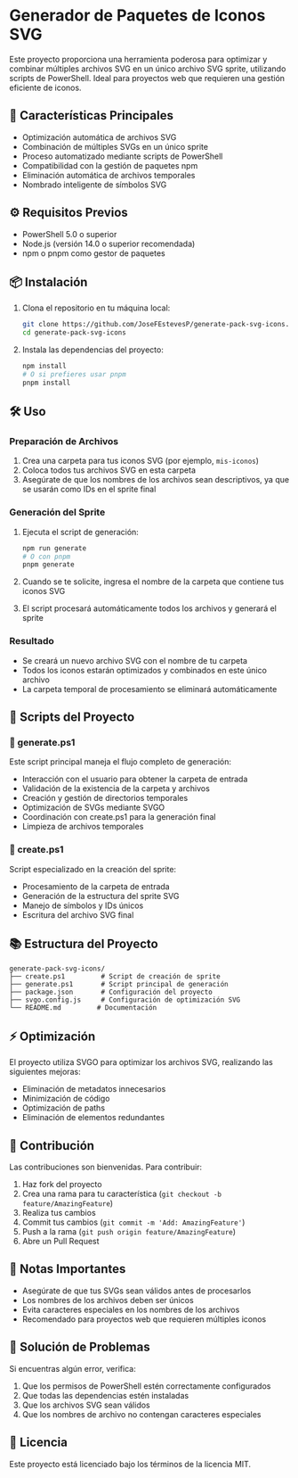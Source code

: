 # Generador de Paquetes de Iconos SVG

Este proyecto proporciona una herramienta poderosa para optimizar y combinar múltiples archivos SVG en un único archivo SVG sprite, utilizando scripts de PowerShell. Ideal para proyectos web que requieren una gestión eficiente de iconos.

## 🚀 Características Principales

- Optimización automática de archivos SVG
- Combinación de múltiples SVGs en un único sprite
- Proceso automatizado mediante scripts de PowerShell
- Compatibilidad con la gestión de paquetes npm
- Eliminación automática de archivos temporales
- Nombrado inteligente de símbolos SVG

## ⚙️ Requisitos Previos

- PowerShell 5.0 o superior
- Node.js (versión 14.0 o superior recomendada)
- npm o pnpm como gestor de paquetes

## 📦 Instalación

1. Clona el repositorio en tu máquina local:

   ```sh
   git clone https://github.com/JoseFEstevesP/generate-pack-svg-icons.git
   cd generate-pack-svg-icons
   ```

2. Instala las dependencias del proyecto:

   ```sh
   npm install
   # O si prefieres usar pnpm
   pnpm install
   ```

## 🛠️ Uso

### Preparación de Archivos

1. Crea una carpeta para tus iconos SVG (por ejemplo, `mis-iconos`)
2. Coloca todos tus archivos SVG en esta carpeta
3. Asegúrate de que los nombres de los archivos sean descriptivos, ya que se usarán como IDs en el sprite final

### Generación del Sprite

1. Ejecuta el script de generación:

   ```sh
   npm run generate
   # O con pnpm
   pnpm generate
   ```

2. Cuando se te solicite, ingresa el nombre de la carpeta que contiene tus iconos SVG
3. El script procesará automáticamente todos los archivos y generará el sprite

### Resultado

- Se creará un nuevo archivo SVG con el nombre de tu carpeta
- Todos los iconos estarán optimizados y combinados en este único archivo
- La carpeta temporal de procesamiento se eliminará automáticamente

## 🔧 Scripts del Proyecto

### 📄 generate.ps1

Este script principal maneja el flujo completo de generación:

- Interacción con el usuario para obtener la carpeta de entrada
- Validación de la existencia de la carpeta y archivos
- Creación y gestión de directorios temporales
- Optimización de SVGs mediante SVGO
- Coordinación con create.ps1 para la generación final
- Limpieza de archivos temporales

### 📄 create.ps1

Script especializado en la creación del sprite:

- Procesamiento de la carpeta de entrada
- Generación de la estructura del sprite SVG
- Manejo de símbolos y IDs únicos
- Escritura del archivo SVG final

## 📚 Estructura del Proyecto

```
generate-pack-svg-icons/
├── create.ps1         # Script de creación de sprite
├── generate.ps1       # Script principal de generación
├── package.json       # Configuración del proyecto
├── svgo.config.js     # Configuración de optimización SVG
└── README.md         # Documentación
```

## ⚡ Optimización

El proyecto utiliza SVGO para optimizar los archivos SVG, realizando las siguientes mejoras:

- Eliminación de metadatos innecesarios
- Minimización de código
- Optimización de paths
- Eliminación de elementos redundantes

## 🤝 Contribución

Las contribuciones son bienvenidas. Para contribuir:

1. Haz fork del proyecto
2. Crea una rama para tu característica (`git checkout -b feature/AmazingFeature`)
3. Realiza tus cambios
4. Commit tus cambios (`git commit -m 'Add: AmazingFeature'`)
5. Push a la rama (`git push origin feature/AmazingFeature`)
6. Abre un Pull Request

## 📝 Notas Importantes

- Asegúrate de que tus SVGs sean válidos antes de procesarlos
- Los nombres de los archivos deben ser únicos
- Evita caracteres especiales en los nombres de los archivos
- Recomendado para proyectos web que requieren múltiples iconos

## 🐛 Solución de Problemas

Si encuentras algún error, verifica:

1. Que los permisos de PowerShell estén correctamente configurados
2. Que todas las dependencias estén instaladas
3. Que los archivos SVG sean válidos
4. Que los nombres de archivo no contengan caracteres especiales

## 📄 Licencia

Este proyecto está licenciado bajo los términos de la licencia MIT.
